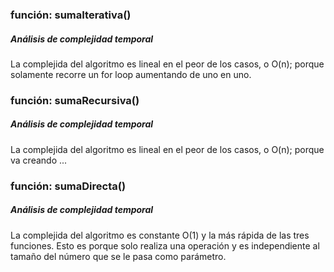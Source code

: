 ### función: sumaIterativa()
##### Análisis de complejidad temporal
La complejida del algoritmo es lineal en el peor de los casos, o O(n); porque solamente recorre un for loop aumentando de uno en uno.

### función: sumaRecursiva()
##### Análisis de complejidad temporal
La complejida del algoritmo es lineal en el peor de los casos, o O(n); porque va creando ...

### función: sumaDirecta()
##### Análisis de complejidad temporal
La complejida del algoritmo es constante O(1) y la más rápida de las tres funciones. Esto es porque solo realiza una operación y es independiente al tamaño del número que se le pasa como parámetro.